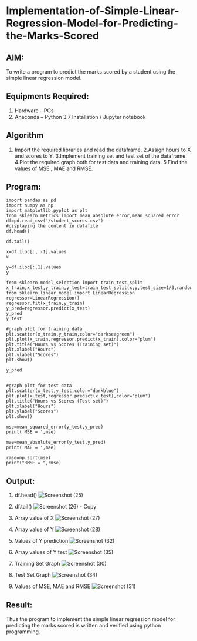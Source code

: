 # Implementation-of-Simple-Linear-Regression-Model-for-Predicting-the-Marks-Scored

## AIM:
To write a program to predict the marks scored by a student using the simple linear regression model.

## Equipments Required:
1. Hardware – PCs
2. Anaconda – Python 3.7 Installation / Jupyter notebook

## Algorithm
1. Import the required libraries and read the dataframe.
2.Assign hours to X and scores to Y.
3.Implement training set and test set of the dataframe.
4.Plot the required graph both for test data and training data.
5.Find the values of MSE , MAE and RMSE.
 

## Program:
```
import pandas as pd
import numpy as np
import matplotlib.pyplot as plt
from sklearn.metrics import mean_absolute_error,mean_squared_error
df=pd.read_csv('/student_scores.csv')
#displaying the content in datafile
df.head()

df.tail()

x=df.iloc[:,:-1].values
x

y=df.iloc[:,1].values
y

from sklearn.model_selection import train_test_split
x_train,x_test,y_train,y_test=train_test_split(x,y,test_size=1/3,random_state=0)
from sklearn.linear_model import LinearRegression
regressor=LinearRegression()
regressor.fit(x_train,y_train)
y_pred=regressor.predict(x_test)
y_pred
y_test

#graph plot for training data
plt.scatter(x_train,y_train,color="darkseagreen")
plt.plot(x_train,regressor.predict(x_train),color="plum")
plt.title("Hours vs Scores (Training set)")
plt.xlabel("Hours")
plt.ylabel("Scores")
plt.show()

y_pred


#graph plot for test data
plt.scatter(x_test,y_test,color="darkblue")
plt.plot(x_test,regressor.predict(x_test),color="plum")
plt.title("Hours vs Scores (Test set)")
plt.xlabel("Hours")
plt.ylabel("Scores")
plt.show()

mse=mean_squared_error(y_test,y_pred)
print('MSE = ',mse)

mae=mean_absolute_error(y_test,y_pred)
print('MAE = ',mae)

rmse=np.sqrt(mse)
print("RMSE = ",rmse)
```

## Output:
1. df.head()
![Screenshot (25)](https://github.com/MaheshMuthuL/Implementation-of-Simple-Linear-Regression-Model-for-Predicting-the-Marks-Scored/assets/135570619/6917a59e-d5b2-4cb8-ad9d-c89935d0db36)

2. df.tail()
![Screenshot (26) - Copy](https://github.com/MaheshMuthuL/Implementation-of-Simple-Linear-Regression-Model-for-Predicting-the-Marks-Scored/assets/135570619/684a65f5-5b24-4cde-9a97-5bb12621d8c8)

 3. Array value of X
![Screenshot (27)](https://github.com/MaheshMuthuL/Implementation-of-Simple-Linear-Regression-Model-for-Predicting-the-Marks-Scored/assets/135570619/a8cda932-d4e8-4ad6-97bf-09e36c0abebb)

 4. Array value of Y
![Screenshot (28)](https://github.com/MaheshMuthuL/Implementation-of-Simple-Linear-Regression-Model-for-Predicting-the-Marks-Scored/assets/135570619/2d2d83d8-efd7-4fa4-a835-e7ea5eb85728)

 5. Values of Y prediction
![Screenshot (32)](https://github.com/MaheshMuthuL/Implementation-of-Simple-Linear-Regression-Model-for-Predicting-the-Marks-Scored/assets/135570619/f0ce2721-6e60-4df7-9a8f-3b1380581db9)

 6. Array values of Y test
![Screenshot (35)](https://github.com/MaheshMuthuL/Implementation-of-Simple-Linear-Regression-Model-for-Predicting-the-Marks-Scored/assets/135570619/819d7d3a-6d5e-4430-84b2-b9962d477946)

7. Training Set Graph
![Screenshot (30)](https://github.com/MaheshMuthuL/Implementation-of-Simple-Linear-Regression-Model-for-Predicting-the-Marks-Scored/assets/135570619/fa83ea33-405f-449e-8680-62f611cfee5f)

8. Test Set Graph
![Screenshot (34)](https://github.com/MaheshMuthuL/Implementation-of-Simple-Linear-Regression-Model-for-Predicting-the-Marks-Scored/assets/135570619/1e72f794-0a30-43a5-89b9-311570e46bfb)

9. Values of MSE, MAE and RMSE
![Screenshot (31)](https://github.com/MaheshMuthuL/Implementation-of-Simple-Linear-Regression-Model-for-Predicting-the-Marks-Scored/assets/135570619/877d66fe-ef68-43b6-a580-61880437a46d)





## Result:
Thus the program to implement the simple linear regression model for predicting the marks scored is written and verified using python programming.
